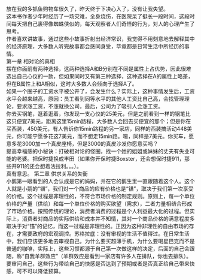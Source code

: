 放在我的多抓鱼购物车很久了，昨天终于下决心入了，没有让我失望。    
这本书作者少年时经历了一场灾难，全身烧伤，在医院呆了挺长一段时间，这段时间每天把自己裹得像蜘蛛侠似的，每天观察者人们奇怪的行为，对人的心理产生了思考。    
作者喜欢讲故事，通过这些小故事折射出经济常识，我觉得不用刻意地去解释其中的经济原理，大多数人听完故事都会感同身受，毕竟都是日常生活中所经历的事情。    
第一章 相对论的真相    
摆在你面前有两种选择，这两种选择A和B分别在不同是属性上占优势，因此很难选出自己心仪的一款，但如果同时又有第三种选择，这种选择在A的属性上略差，但在B属性上和A相似，这时大多数人会倾向于选择A了。    
如果一个圈子的工资水平被公开了，会发生什么？实际上，这种事情发生后，工资水平会越来越高，原因：员工看到同等水平的其他人工资比自己高，会找管理理论，要求涨工资，不涨就换公司，最后，公司为了吸引人会涨工资。    
你去买钢笔，逛着逛着，你发现一支心仪的25美元，但是之前看到一样的钢笔比这只便宜7美元，距离这里15min路程，大多数人会回去买便宜的那个；但是你在买西装，450美元，有人告诉你15min路程的另一家店，同样的西装搞活动448美元，你可能宁愿多花这7美元，而不想走15min路。嗯，同样是7美元。你买车，愿意多花3000加一个真皮座椅，但是3000的真皮沙发你愿意买吗？    
提高幸福感的小秘诀：打破相对论的怪圈，找一个她的姐姐或妹妹的丈夫有失业可能的老婆。把保时捷换成丰田（如果你开保时捷Boxster，还会想保时捷911，那些开911的还会想着法拉利。。。）。    
真有意思。
第二章 供求关系的失衡    
小鹅第一眼看到的人会认成是它的妈妈，并在它的鹅生里一直跟随着这个人。这个人就是小鹅的“锚”，我们对一个商品的应有价格也是“锚”，取决于我们第一次享受的价格。这个过程是非理性的，不符合市场价格的制定规则。原则上，每一个单位价格的产量（供给）和每一个单位价格的购买欲望（需求），二者力量相结合形成了市场价格。按照传统的理论，消费者消费的过程是个人利益最大化的过程。但实际上，消费者对商品的实际供给和成本并不知情，其对一个商品价格的满意程度多取决于对“锚”的记忆，而这一过程是非理性的。正因为这种非理性的自由市场的存在，才需要政府的宏观调控。苏格拉底：没有审视的生活不值得过。在日常生活中，我们应该更多地去审视自己，为什么要买超薄手机，为什么要喝星巴克而不是普通的咖啡，实际上，这些习惯都源于自己第一次做这样的决定，后面的自己会跟随，称“自我羊群效应”（羊群效应是看到一家店有许多人在排队，你也去排队）。要审问自己，这些行为带给自己的快感是否达到了预期或者是否真正给自己带来快感，可不可以降低预算。    
